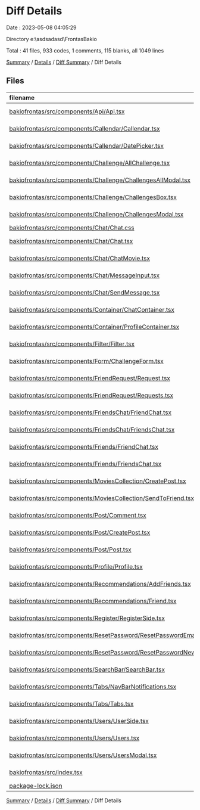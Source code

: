 # Diff Details

Date : 2023-05-08 04:05:29

Directory e:\\asdsadasd\\FrontasBakio

Total : 41 files,  933 codes, 1 comments, 115 blanks, all 1049 lines

[Summary](results.md) / [Details](details.md) / [Diff Summary](diff.md) / Diff Details

## Files
| filename | language | code | comment | blank | total |
| :--- | :--- | ---: | ---: | ---: | ---: |
| [bakiofrontas/src/components/Api/Api.tsx](/bakiofrontas/src/components/Api/Api.tsx) | TypeScript JSX | 15 | 0 | 6 | 21 |
| [bakiofrontas/src/components/Callendar/Callendar.tsx](/bakiofrontas/src/components/Callendar/Callendar.tsx) | TypeScript JSX | 2 | -2 | 8 | 8 |
| [bakiofrontas/src/components/Callendar/DatePicker.tsx](/bakiofrontas/src/components/Callendar/DatePicker.tsx) | TypeScript JSX | 28 | 0 | 3 | 31 |
| [bakiofrontas/src/components/Challenge/AllChallenge.tsx](/bakiofrontas/src/components/Challenge/AllChallenge.tsx) | TypeScript JSX | 54 | 0 | 18 | 72 |
| [bakiofrontas/src/components/Challenge/ChallengesAllModal.tsx](/bakiofrontas/src/components/Challenge/ChallengesAllModal.tsx) | TypeScript JSX | 72 | 3 | 13 | 88 |
| [bakiofrontas/src/components/Challenge/ChallengesBox.tsx](/bakiofrontas/src/components/Challenge/ChallengesBox.tsx) | TypeScript JSX | 20 | 0 | 5 | 25 |
| [bakiofrontas/src/components/Challenge/ChallengesModal.tsx](/bakiofrontas/src/components/Challenge/ChallengesModal.tsx) | TypeScript JSX | -6 | 0 | -1 | -7 |
| [bakiofrontas/src/components/Chat/Chat.css](/bakiofrontas/src/components/Chat/Chat.css) | CSS | 25 | 0 | 4 | 29 |
| [bakiofrontas/src/components/Chat/Chat.tsx](/bakiofrontas/src/components/Chat/Chat.tsx) | TypeScript JSX | -5 | -1 | -3 | -9 |
| [bakiofrontas/src/components/Chat/ChatMovie.tsx](/bakiofrontas/src/components/Chat/ChatMovie.tsx) | TypeScript JSX | 89 | 0 | 11 | 100 |
| [bakiofrontas/src/components/Chat/MessageInput.tsx](/bakiofrontas/src/components/Chat/MessageInput.tsx) | TypeScript JSX | -7 | 0 | -3 | -10 |
| [bakiofrontas/src/components/Chat/SendMessage.tsx](/bakiofrontas/src/components/Chat/SendMessage.tsx) | TypeScript JSX | 82 | 0 | 11 | 93 |
| [bakiofrontas/src/components/Container/ChatContainer.tsx](/bakiofrontas/src/components/Container/ChatContainer.tsx) | TypeScript JSX | 27 | 0 | 9 | 36 |
| [bakiofrontas/src/components/Container/ProfileContainer.tsx](/bakiofrontas/src/components/Container/ProfileContainer.tsx) | TypeScript JSX | 1 | 0 | 0 | 1 |
| [bakiofrontas/src/components/Filter/Filter.tsx](/bakiofrontas/src/components/Filter/Filter.tsx) | TypeScript JSX | 2 | 0 | 0 | 2 |
| [bakiofrontas/src/components/Form/ChallengeForm.tsx](/bakiofrontas/src/components/Form/ChallengeForm.tsx) | TypeScript JSX | 155 | 0 | 18 | 173 |
| [bakiofrontas/src/components/FriendRequest/Request.tsx](/bakiofrontas/src/components/FriendRequest/Request.tsx) | TypeScript JSX | -3 | 1 | -1 | -3 |
| [bakiofrontas/src/components/FriendRequest/Requests.tsx](/bakiofrontas/src/components/FriendRequest/Requests.tsx) | TypeScript JSX | -6 | 1 | 0 | -5 |
| [bakiofrontas/src/components/FriendsChat/FriendChat.tsx](/bakiofrontas/src/components/FriendsChat/FriendChat.tsx) | TypeScript JSX | 77 | 0 | 16 | 93 |
| [bakiofrontas/src/components/FriendsChat/FriendsChat.tsx](/bakiofrontas/src/components/FriendsChat/FriendsChat.tsx) | TypeScript JSX | 40 | 0 | 4 | 44 |
| [bakiofrontas/src/components/Friends/FriendChat.tsx](/bakiofrontas/src/components/Friends/FriendChat.tsx) | TypeScript JSX | -64 | 0 | -15 | -79 |
| [bakiofrontas/src/components/Friends/FriendsChat.tsx](/bakiofrontas/src/components/Friends/FriendsChat.tsx) | TypeScript JSX | -39 | 0 | -5 | -44 |
| [bakiofrontas/src/components/MoviesCollection/CreatePost.tsx](/bakiofrontas/src/components/MoviesCollection/CreatePost.tsx) | TypeScript JSX | -2 | 0 | -2 | -4 |
| [bakiofrontas/src/components/MoviesCollection/SendToFriend.tsx](/bakiofrontas/src/components/MoviesCollection/SendToFriend.tsx) | TypeScript JSX | 5 | -2 | -1 | 2 |
| [bakiofrontas/src/components/Post/Comment.tsx](/bakiofrontas/src/components/Post/Comment.tsx) | TypeScript JSX | 24 | 0 | 0 | 24 |
| [bakiofrontas/src/components/Post/CreatePost.tsx](/bakiofrontas/src/components/Post/CreatePost.tsx) | TypeScript JSX | -6 | 0 | -2 | -8 |
| [bakiofrontas/src/components/Post/Post.tsx](/bakiofrontas/src/components/Post/Post.tsx) | TypeScript JSX | 15 | -1 | 0 | 14 |
| [bakiofrontas/src/components/Profile/Profile.tsx](/bakiofrontas/src/components/Profile/Profile.tsx) | TypeScript JSX | 5 | 0 | 1 | 6 |
| [bakiofrontas/src/components/Recommendations/AddFriends.tsx](/bakiofrontas/src/components/Recommendations/AddFriends.tsx) | TypeScript JSX | 1 | 0 | -2 | -1 |
| [bakiofrontas/src/components/Recommendations/Friend.tsx](/bakiofrontas/src/components/Recommendations/Friend.tsx) | TypeScript JSX | 20 | 0 | 1 | 21 |
| [bakiofrontas/src/components/Register/RegisterSide.tsx](/bakiofrontas/src/components/Register/RegisterSide.tsx) | TypeScript JSX | 1 | 0 | 0 | 1 |
| [bakiofrontas/src/components/ResetPassword/ResetPasswordEmailSide.tsx](/bakiofrontas/src/components/ResetPassword/ResetPasswordEmailSide.tsx) | TypeScript JSX | 87 | 0 | 6 | 93 |
| [bakiofrontas/src/components/ResetPassword/ResetPasswordNewCurrentPasswordSide.tsx](/bakiofrontas/src/components/ResetPassword/ResetPasswordNewCurrentPasswordSide.tsx) | TypeScript JSX | 121 | 2 | 10 | 133 |
| [bakiofrontas/src/components/SearchBar/SearchBar.tsx](/bakiofrontas/src/components/SearchBar/SearchBar.tsx) | TypeScript JSX | 0 | 0 | 1 | 1 |
| [bakiofrontas/src/components/Tabs/NavBarNotifications.tsx](/bakiofrontas/src/components/Tabs/NavBarNotifications.tsx) | TypeScript JSX | -4 | 0 | 1 | -3 |
| [bakiofrontas/src/components/Tabs/Tabs.tsx](/bakiofrontas/src/components/Tabs/Tabs.tsx) | TypeScript JSX | 10 | 0 | 4 | 14 |
| [bakiofrontas/src/components/Users/UserSide.tsx](/bakiofrontas/src/components/Users/UserSide.tsx) | TypeScript JSX | 18 | 0 | 1 | 19 |
| [bakiofrontas/src/components/Users/Users.tsx](/bakiofrontas/src/components/Users/Users.tsx) | TypeScript JSX | 2 | 0 | 0 | 2 |
| [bakiofrontas/src/components/Users/UsersModal.tsx](/bakiofrontas/src/components/Users/UsersModal.tsx) | TypeScript JSX | 47 | 0 | 3 | 50 |
| [bakiofrontas/src/index.tsx](/bakiofrontas/src/index.tsx) | TypeScript JSX | 3 | 0 | -5 | -2 |
| [package-lock.json](/package-lock.json) | JSON | 27 | 0 | 1 | 28 |

[Summary](results.md) / [Details](details.md) / [Diff Summary](diff.md) / Diff Details